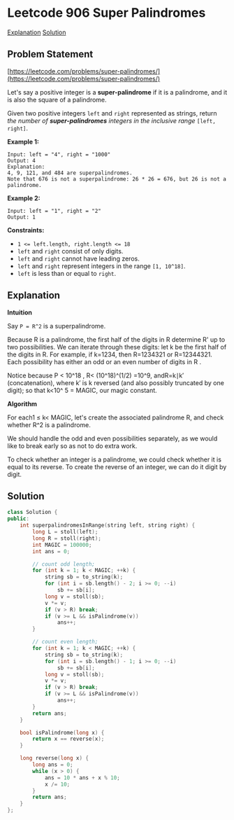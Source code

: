 # Leetcode 906 Super Palindromes

[Explanation](leetcode-906-super-palindromes.md#explanation)             [Solution](leetcode-906-super-palindromes.md#solution)

## Problem Statement

[https://leetcode.com/problems/super-palindromes/](https://leetcode.com/problems/super-palindromes/)

Let's say a positive integer is a **super-palindrome** if it is a palindrome, and it is also the square of a palindrome.

Given two positive integers `left` and `right` represented as strings, return _the number of **super-palindromes** integers in the inclusive range_ `[left, right]`.

**Example 1:**

```text
Input: left = "4", right = "1000"
Output: 4
Explanation: 
4, 9, 121, and 484 are superpalindromes.
Note that 676 is not a superpalindrome: 26 * 26 = 676, but 26 is not a palindrome.
```

**Example 2:**

```text
Input: left = "1", right = "2"
Output: 1
```

**Constraints:**

* `1 <= left.length, right.length <= 18`
* `left` and `right` consist of only digits.
* `left` and `right` cannot have leading zeros.
* `left` and `right` represent integers in the range `[1, 10^18]`.
* `left` is less than or equal to `right`.

## Explanation

**Intuition**

Say `P = R^2`  is a superpalindrome.

Because R is a palindrome, the first half of the digits in R  determine R' up to two possibilities. We can iterate through these digits: let k be the first half of the digits in R. For example, if k=1234, then R=1234321 or R=12344321. Each possibility has either an odd or an even number of digits in R .

Notice because P &lt; 10^18 , R&lt; \(10^18\)^\(1/2\) ​=10^9, andR=k∣k′ \(concatenation\), where k′  is k reversed \(and also possibly truncated by one digit\); so that k&lt;10^ 5 = MAGIC, our magic constant.

**Algorithm**

For each1 ≤ k&lt; MAGIC, let's create the associated palindrome R, and check whether R^2 is a palindrome.

We should handle the odd and even possibilities separately, as we would like to break early so as not to do extra work.

To check whether an integer is a palindrome, we could check whether it is equal to its reverse. To create the reverse of an integer, we can do it digit by digit.

## Solution

```cpp
class Solution {
public:
    int superpalindromesInRange(string left, string right) {
        long L = stoll(left);
        long R = stoll(right);
        int MAGIC = 100000;
        int ans = 0;

        // count odd length;
        for (int k = 1; k < MAGIC; ++k) {
            string sb = to_string(k);
            for (int i = sb.length() - 2; i >= 0; --i)
                sb += sb[i];
            long v = stoll(sb);
            v *= v;
            if (v > R) break;
            if (v >= L && isPalindrome(v))
                ans++;
        }

        // count even length;
        for (int k = 1; k < MAGIC; ++k) {
            string sb = to_string(k);
            for (int i = sb.length() - 1; i >= 0; --i)
                sb += sb[i];
            long v = stoll(sb);
            v *= v;
            if (v > R) break;
            if (v >= L && isPalindrome(v)) 
                ans++;
        }
        return ans;
    }

    bool isPalindrome(long x) {
        return x == reverse(x);
    }

    long reverse(long x) {
        long ans = 0;
        while (x > 0) {
            ans = 10 * ans + x % 10;
            x /= 10;
        }
        return ans;
    }
};
```

